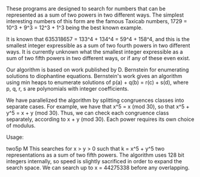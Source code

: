 These programs are designed to search for numbers that can be represented as a
sum of two powers in two different ways. The simplest interesting numbers of
this form are the famous Taxicab numbers, 1729 = 10^3 + 9^3 = 12^3 + 1^3 being
the best known example.

It is known that 635318657 = 133^4 + 134^4 = 59^4 + 158^4, and this is the
smallest integer expressible as a sum of two fourth powers in two different
ways. It is currently unknown what the smallest integer expressible as a sum of
two fifth powers in two different ways, or if any of these even exist.

Our algorithm is based on work published by D. Bernstein for enumerating
solutions to diophantine equations.  Bernstein's work gives an algorithm using
min heaps to enumerate solutions of p(a) + q(b) = r(c) + s(d), where p, q, r, s
are polynomials with integer coefficients.

We have parallelized the algorithm by splitting congruences classes into
separate cases.  For example, we have that x^5 = x (mod 30), so that x^5 + y^5
= x + y (mod 30).  Thus, we can check each congruence class separately,
according to x + y (mod 30).  Each power requires its own choice of modulus.

Usage:

two5p M
    This searches for x > y > 0 such that k = x^5 + y^5 two representations as
    a sum of two fifth powers. The algorithm uses 128 bit integers internally,
    so speed is slightly sacrificed in order to expand the search space.  We
    can search up to x = 44275338 before any overlapping.
